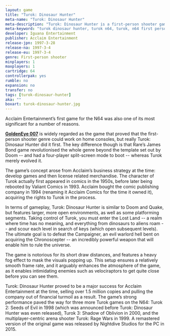 ```yaml
---
layout: game
title: "Turok: Dinosaur Hunter"
meta-name: "Turok: Dinosaur Hunter"
meta-description: "Turok: Dinosaur Hunter is a first-person shooter game developed by Iguana Entertainment for the Nintendo 64."
meta-keyword: "turok dinosaur hunter, turok n64, turok, n64 first person shooter game, nintendo 64"
developer: Iguana Entertainment
publisher: Acclaim Entertainment
release-jpn: 1997-3-28
release-na: 1997-3-4
release-eu: 1997-3-4
genre: First-person shooter
minplayers: 1
maxplayers: 1
cartridge: 64
controllerpak: yes
rumble: no
expansion: no 
transfer: no
tags: [turok-dinosaur-hunter]
aka: ""
boxart: turok-dinosaur-hunter.jpg
---
```


Acclaim Entertainment’s first game for the N64 was also one of its most significant for a number of reasons.

[**GoldenEye 007**](/games/goldeneye-007.html) is widely regarded as the game that proved that the first-person shooter genre could work on home consoles, but really Turok: Dinosaur Hunter did it first. The key difference though is that Rare’s James Bond game revolutionised the whole genre beyond the template set out by Doom -- and had a four-player split-screen mode to boot -- whereas Turok merely evolved it.

The game’s concept arose from Acclaim’s business strategy at the time: develop games and then license related merchandise. The character of Turok actually first appeared in comics in the 1950s, before later being rebooted by Valiant Comics in 1993. Acclaim bought the comic publishing company in 1994 (renaming it Acclaim Comics for the time it owned it), acquiring the rights to Turok in the process.

In terms of gameplay, Turok: Dinosaur Hunter is similar to Doom and Quake, but features larger, more open environments, as well as some platforming segments. Taking control of Turok, you must enter the Lost Land -- a realm where time has no meaning, and everything from dinosaurs to aliens roam -- and scour each level in search of keys (which open subsequent levels). The ultimate goal is to defeat the Campaigner, an evil warlord hell bent on acquiring the Chronoscepter -- an incredibly powerful weapon that will enable him to rule the universe.

The game is notorious for its short draw distances, and features a heavy fog effect to mask the visuals popping up. This setup ensures a relatively smooth frame rate, and it arguably enhances the atmosphere of the game, as it enables intimidating enemies such as velociraptors to get quite close before you can see them.

Turok: Dinosaur Hunter proved to be a major success for Acclaim Entertainment at the time, selling over 1.5 million copies and pulling the company out of financial turmoil as a result. The game’s strong performance paved the way for three more Turok games on the N64: Turok 2: Seeds of Evil in 1998 (which was announced before Turok: Dinosaur Hunter was even released), Turok 3: Shadow of Oblivion in 2000, and the multiplayer-centric arena shooter Turok: Rage Wars in 1999. A remastered version of the original game was released by Nightdive Studios for the PC in 2015.